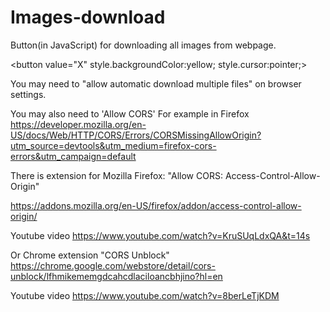 # Images-download
Button(in JavaScript) for downloading all images from webpage.

<button value="X" style.backgroundColor:yellow; style.cursor:pointer;>

You may need to "allow automatic download multiple files" on browser settings.

You may also need to 'Allow CORS'
For example in Firefox
https://developer.mozilla.org/en-US/docs/Web/HTTP/CORS/Errors/CORSMissingAllowOrigin?utm_source=devtools&utm_medium=firefox-cors-errors&utm_campaign=default

There is extension for Mozilla Firefox:
"Allow CORS: Access-Control-Allow-Origin"

https://addons.mozilla.org/en-US/firefox/addon/access-control-allow-origin/

Youtube video
https://www.youtube.com/watch?v=KruSUqLdxQA&t=14s

Or Chrome extension "CORS Unblock"
https://chrome.google.com/webstore/detail/cors-unblock/lfhmikememgdcahcdlaciloancbhjino?hl=en

Youtube video
https://www.youtube.com/watch?v=8berLeTjKDM
